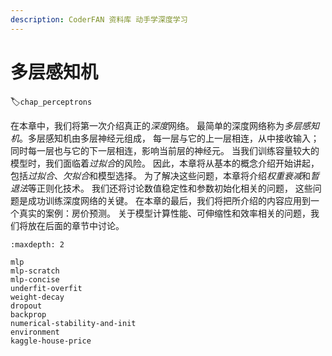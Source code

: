 ```yaml
---
description: CoderFAN 资料库 动手学深度学习
---
```


# 多层感知机
:label:`chap_perceptrons`

在本章中，我们将第一次介绍真正的*深度*网络。
最简单的深度网络称为*多层感知机*。多层感知机由多层神经元组成，
每一层与它的上一层相连，从中接收输入；
同时每一层也与它的下一层相连，影响当前层的神经元。
当我们训练容量较大的模型时，我们面临着*过拟合*的风险。
因此，本章将从基本的概念介绍开始讲起，包括*过拟合*、*欠拟合*和模型选择。
为了解决这些问题，本章将介绍*权重衰减*和*暂退法*等正则化技术。
我们还将讨论数值稳定性和参数初始化相关的问题，
这些问题是成功训练深度网络的关键。
在本章的最后，我们将把所介绍的内容应用到一个真实的案例：房价预测。
关于模型计算性能、可伸缩性和效率相关的问题，我们将放在后面的章节中讨论。

```toc
:maxdepth: 2

mlp
mlp-scratch
mlp-concise
underfit-overfit
weight-decay
dropout
backprop
numerical-stability-and-init
environment
kaggle-house-price
```
